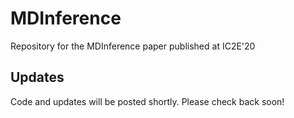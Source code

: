 # MDInference
Repository for the MDInference paper published at IC2E'20

## Updates
Code and updates will be posted shortly.  Please check back soon!

